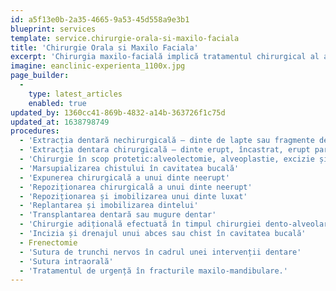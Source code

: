 ```yaml
---
id: a5f13e0b-2a35-4665-9a53-45d558a9e3b1
blueprint: services
template: service.chirurgie-orala-si-maxilo-faciala
title: 'Chirurgie Orala si Maxilo Faciala'
excerpt: 'Chirurgia maxilo-facială implică tratamentul chirurgical al afecțiunilor din zona capului, gâtului, feței și maxilarelor / regiunea cranio-maxilo-facială, articulația temporo-mandibulară, precum si a țesuturilor moi și tari ale cavității orale (glande salivare, afecțiuni dento-parodontale) în scopul reconstrucției, după traumatisme dar și în cazul intervenților plastice.'
imagine: eanclinic-experienta_1100x.jpg
page_builder:
  -
    type: latest_articles
    enabled: true
updated_by: 1360cc41-869b-4832-a14b-363726f1c75d
updated_at: 1638798749
procedures:
  - 'Extracția dentară nechirurgicală – dinte de lapte sau fragmente dentare'
  - 'Extracția dentara chirurgicală – dinte erupt, încastrat, erupt parțial sau neerupt'
  - 'Chirurgie în scop protetic:alveolectomie, alveoplastie, excizie și repoziționare țesut'
  - 'Marsupializarea chistului în cavitatea bucală'
  - 'Expunerea chirurgicală a unui dinte neerupt'
  - 'Repoziționarea chirurgicală a unui dinte neerupt'
  - 'Repoziționarea și imobilizarea unui dinte luxat'
  - 'Replantarea și imobilizarea dintelui'
  - 'Transplantarea dentară sau mugure dentar'
  - 'Chirurgie adițională efectuată în timpul chirurgiei dento-alveolare'
  - 'Incizia și drenajul unui abces sau chist în cavitatea bucală'
  - Frenectomie
  - 'Sutura de trunchi nervos în cadrul unei intervenții dentare'
  - 'Sutura intraorală'
  - 'Tratamentul de urgență în fracturile maxilo-mandibulare.'
---
```

